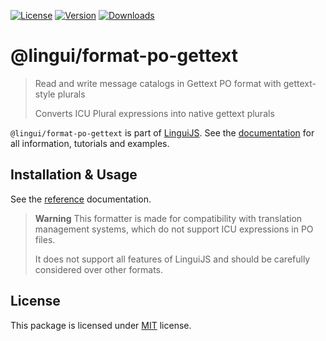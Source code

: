 [![License][badge-license]][license]
[![Version][badge-version]][package]
[![Downloads][badge-downloads]][package]

# @lingui/format-po-gettext

> Read and write message catalogs in Gettext PO format with gettext-style plurals
>
> Converts ICU Plural expressions into native gettext plurals

`@lingui/format-po-gettext` is part of [LinguiJS][linguijs]. See the [documentation][documentation] for all information, tutorials and examples.

## Installation & Usage

See the [reference][reference] documentation.

> **Warning**
> This formatter is made for compatibility with translation management systems, which do not support ICU expressions in PO files.
>
> It does not support all features of LinguiJS and should be carefully considered over other formats.

## License

This package is licensed under [MIT][license] license.

[license]: https://github.com/lingui/js-lingui/blob/main/LICENSE
[linguijs]: https://github.com/lingui/js-lingui
[documentation]: https://lingui.dev
[reference]: https://lingui.dev/ref/catalog-formats#po-gettext
[package]: https://www.npmjs.com/package/@lingui/format-po-gettext
[badge-downloads]: https://img.shields.io/npm/dw/@lingui/format-po-gettext.svg
[badge-version]: https://img.shields.io/npm/v/@lingui/format-po-gettext.svg
[badge-license]: https://img.shields.io/npm/l/@lingui/format-po-gettext.svg
